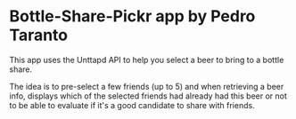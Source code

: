 # Bottle-Share-Pickr app by Pedro Taranto

This app uses the Unttapd API to help you select a beer to bring to a bottle share.

The idea is to pre-select a few friends (up to 5) and when retrieving a beer info, displays which of the selected friends had already had this beer or not to be able to evaluate if it's a good candidate to share with friends.
